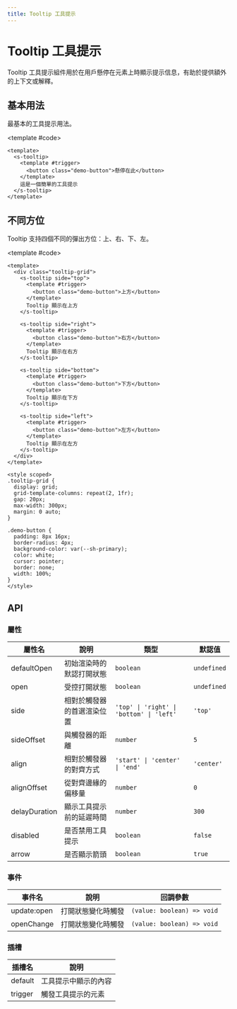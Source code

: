 ```yaml
---
title: Tooltip 工具提示
---
```


# Tooltip 工具提示

Tooltip 工具提示組件用於在用戶懸停在元素上時顯示提示信息，有助於提供額外的上下文或解釋。

## 基本用法

最基本的工具提示用法。

<Demo>
  <BasicDemo />
  
  <template #code>

```vue
<template>
  <s-tooltip>
    <template #trigger>
      <button class="demo-button">懸停在此</button>
    </template>
    這是一個簡單的工具提示
  </s-tooltip>
</template>
```

  </template>
</Demo>

## 不同方位

Tooltip 支持四個不同的彈出方位：上、右、下、左。

<Demo>
  <PlacementDemo />
  
  <template #code>

```vue
<template>
  <div class="tooltip-grid">
    <s-tooltip side="top">
      <template #trigger>
        <button class="demo-button">上方</button>
      </template>
      Tooltip 顯示在上方
    </s-tooltip>

    <s-tooltip side="right">
      <template #trigger>
        <button class="demo-button">右方</button>
      </template>
      Tooltip 顯示在右方
    </s-tooltip>

    <s-tooltip side="bottom">
      <template #trigger>
        <button class="demo-button">下方</button>
      </template>
      Tooltip 顯示在下方
    </s-tooltip>

    <s-tooltip side="left">
      <template #trigger>
        <button class="demo-button">左方</button>
      </template>
      Tooltip 顯示在左方
    </s-tooltip>
  </div>
</template>

<style scoped>
.tooltip-grid {
  display: grid;
  grid-template-columns: repeat(2, 1fr);
  gap: 20px;
  max-width: 300px;
  margin: 0 auto;
}

.demo-button {
  padding: 8px 16px;
  border-radius: 4px;
  background-color: var(--sh-primary);
  color: white;
  cursor: pointer;
  border: none;
  width: 100%;
}
</style>
```

  </template>
</Demo>

## API

### 屬性

| 屬性名        | 說明                       | 類型                                     | 默認值      |
| ------------- | -------------------------- | ---------------------------------------- | ----------- |
| defaultOpen   | 初始渲染時的默認打開狀態   | `boolean`                                | `undefined` |
| open          | 受控打開狀態               | `boolean`                                | `undefined` |
| side          | 相對於觸發器的首選渲染位置 | `'top' \| 'right' \| 'bottom' \| 'left'` | `'top'`     |
| sideOffset    | 與觸發器的距離             | `number`                                 | `5`         |
| align         | 相對於觸發器的對齊方式     | `'start' \| 'center' \| 'end'`           | `'center'`  |
| alignOffset   | 從對齊邊緣的偏移量         | `number`                                 | `0`         |
| delayDuration | 顯示工具提示前的延遲時間   | `number`                                 | `300`       |
| disabled      | 是否禁用工具提示           | `boolean`                                | `false`     |
| arrow         | 是否顯示箭頭               | `boolean`                                | `true`      |

### 事件

| 事件名      | 說明               | 回調參數                   |
| ----------- | ------------------ | -------------------------- |
| update:open | 打開狀態變化時觸發 | `(value: boolean) => void` |
| openChange  | 打開狀態變化時觸發 | `(value: boolean) => void` |

### 插槽

| 插槽名  | 說明                 |
| ------- | -------------------- |
| default | 工具提示中顯示的內容 |
| trigger | 觸發工具提示的元素   |

<script setup>
import { SConfigProvider } from '@/index'
import BasicDemo from '@/components/Tooltip/demos/BasicDemo.vue'
import PlacementDemo from '@/components/Tooltip/demos/PlacementDemo.vue'
</script>
